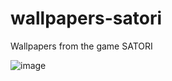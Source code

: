 # wallpapers-satori
Wallpapers  from the game SATORI

![image](https://i.ibb.co/kmt8cDV/Gold-Angel-Developer-Git-Hub-Readme-File.png)
